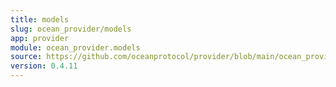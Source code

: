 ```yaml
---
title: models
slug: ocean_provider/models
app: provider
module: ocean_provider.models
source: https://github.com/oceanprotocol/provider/blob/main/ocean_provider/models.py
version: 0.4.11
---
```

